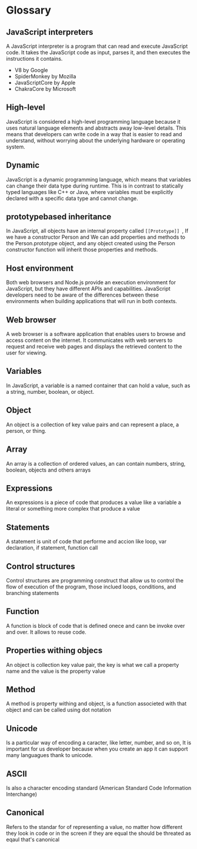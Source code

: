 # Glossary

## JavaScript interpreters
A JavaScript interpreter is a program that can read and execute JavaScript code. It takes the JavaScript code as input, parses it, and then executes the instructions it contains.
* V8 by Google
* SpiderMonkey by Mozilla
* JavaScriptCore by Apple
* ChakraCore by Microsoft

## High-level
JavaScript is considered a high-level programming language because it uses natural language elements and abstracts away low-level details. This means that developers can write code in a way that is easier to read and understand, without worrying about the underlying hardware or operating system.

## Dynamic
JavaScript is a dynamic programming language, which means that variables can change their data type during runtime. This is in contrast to statically typed languages like C++ or Java, where variables must be explicitly declared with a specific data type and cannot change.

## prototypebased inheritance
In JavaScript, all objects have an internal property called `[[Prototype]] `, If we have a constructor Person and We can add properties and methods to the Person.prototype object, and any object created using the Person constructor function will inherit those properties and methods.

##  Host environment
Both web browsers and Node.js provide an execution environment for JavaScript, but they have different APIs and capabilities. JavaScript developers need to be aware of the differences between these environments when building applications that will run in both contexts.

##  Web browser
A web browser is a software application that enables users to browse and access content on the internet. It communicates with web servers to request and receive web pages and displays the retrieved content to the user for viewing.

## Variables
In JavaScript, a variable is a named container that can hold a value, such as a string, number, boolean, or object.

## Object
An object is a collection of key value pairs and can represent a place, a person, or thing.

## Array
An array is a collection of ordered values, an can contain numbers, string, boolean, objects and others arrays

## Expressions
An expressions is a piece of code that produces a value like a variable a literal or something more complex that produce a value

## Statements
A statement is unit of code that performe and accion like loop, var declaration, if statement, function call

## Control structures
Control structures are programming construct that allow us to control the flow of execution of the program, those inclued loops, conditions, and branching statements

## Function
A function is block of code that is defined onece and cann be invoke over and over. It allows to reuse code.

## Properties withing objecs
An object is collection key value pair, the key is what we call a property name and the value is the property value

## Method
A method is property withing and object, is a function associeted with that object and can be called using dot notation

## Unicode
Is a particular way of encoding a caracter, like letter, number, and so on, It is important for us developer because when you create an app it can support many languagues thank to unicode.

## ASCII
Is also a character encoding standard (American Standard Code Information Interchange)

## Canonical
Refers to the standar for of representing a value, no matter how different they look in code or in the screen if they are equal the should be threated as eqaul that's canonical
